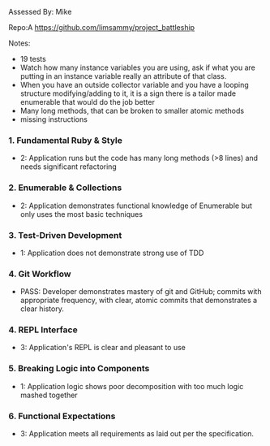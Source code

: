 Assessed By: Mike

Repo:A https://github.com/limsammy/project_battleship

Notes:
* 19 tests
* Watch how many instance variables you are using, ask if what you are
putting in an instance variable really an attribute of that class.
* When you have an outside collector variable and you have a looping structure
modifying/adding to it, it is a sign there is a tailor made enumerable that would do the job
better
* Many long methods, that can be broken to smaller atomic methods
* missing instructions


### 1. Fundamental Ruby & Style

* 2:  Application runs but the code has many long methods (>8 lines) and needs significant refactoring

### 2. Enumerable & Collections

* 2: Application demonstrates functional knowledge of Enumerable but only uses the most basic techniques

### 3. Test-Driven Development

* 1: Application does not demonstrate strong use of TDD

### 4. Git Workflow

* PASS:  Developer demonstrates mastery of git and GitHub; commits with appropriate frequency, with clear, atomic commits that demonstrates a clear history.

### 4. REPL Interface

* 3: Application's REPL is clear and pleasant to use

### 5. Breaking Logic into Components

* 1: Application logic shows poor decomposition with too much logic mashed together

### 6. Functional Expectations

* 3: Application meets all requirements as laid out per the specification.
